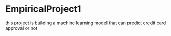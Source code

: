 # EmpiricalProject1
this project is building a machine learning model that can predict credit card approval or not
